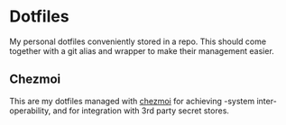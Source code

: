 # Dotfiles

My personal dotfiles conveniently stored in a repo. This should come together with a git alias and wrapper to make their management easier.

## Chezmoi

This are my dotfiles managed with [chezmoi](https://www.chezmoi.io/) for achieving -system inter-operability, and for integration with 3rd party secret stores.
